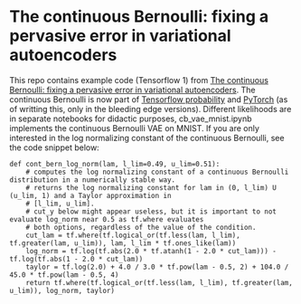 # The continuous Bernoulli: fixing a pervasive error in variational autoencoders

This repo contains example code (Tensorflow 1) from [The continuous Bernoulli: fixing a pervasive error in variational autoencoders](https://arxiv.org/abs/1907.06845). The continuous Bernoulli is now part of [Tensorflow probability](https://github.com/tensorflow/probability) and [PyTorch](https://github.com/pytorch/pytorch) (as of writting this, only in the bleeding edge versions). Different likelihoods are in separate notebooks for didactic purposes, cb_vae_mnist.ipynb implements the continuous Bernoulli VAE on MNIST. If you are only interested in the log normalizing constant of the continuous Bernoulli, see the code snippet below:
```
def cont_bern_log_norm(lam, l_lim=0.49, u_lim=0.51):
    # computes the log normalizing constant of a continuous Bernoulli distribution in a numerically stable way.
    # returns the log normalizing constant for lam in (0, l_lim) U (u_lim, 1) and a Taylor approximation in
    # [l_lim, u_lim].
    # cut_y below might appear useless, but it is important to not evaluate log_norm near 0.5 as tf.where evaluates
    # both options, regardless of the value of the condition.
    cut_lam = tf.where(tf.logical_or(tf.less(lam, l_lim), tf.greater(lam, u_lim)), lam, l_lim * tf.ones_like(lam))
    log_norm = tf.log(tf.abs(2.0 * tf.atanh(1 - 2.0 * cut_lam))) - tf.log(tf.abs(1 - 2.0 * cut_lam))
    taylor = tf.log(2.0) + 4.0 / 3.0 * tf.pow(lam - 0.5, 2) + 104.0 / 45.0 * tf.pow(lam - 0.5, 4)
    return tf.where(tf.logical_or(tf.less(lam, l_lim), tf.greater(lam, u_lim)), log_norm, taylor)
```
